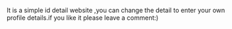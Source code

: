It is a simple id detail  website ,you can change the detail to enter your own profile details.if you like it please leave a comment:)
